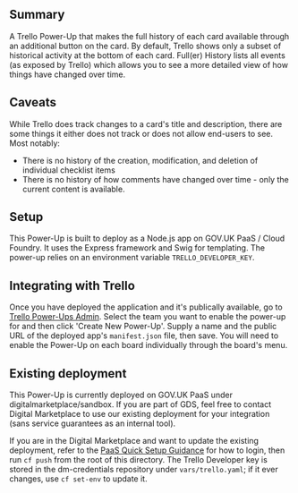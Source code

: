 ## Summary
A Trello Power-Up that makes the full history of each card available through an additional button on the card. By
default, Trello shows only a subset of historical activity at the bottom of each card. Full(er) History lists all
events (as exposed by Trello) which allows you to see a more detailed view of how things have changed over time.

## Caveats
While Trello does track changes to a card's title and description, there are some things it either does not track or
does not allow end-users to see. Most notably:

* There is no history of the creation, modification, and deletion of individual checklist items
* There is no history of how comments have changed over time - only the current content is available.

## Setup
This Power-Up is built to deploy as a Node.js app on GOV.UK PaaS / Cloud Foundry. It uses the Express framework and Swig
for templating. The power-up relies on an environment variable `TRELLO_DEVELOPER_KEY`.

## Integrating with Trello
Once you have deployed the application and it's publically available, go to [Trello Power-Ups
Admin](https://trello.com/power-ups/admin). Select the team you want to enable the power-up for and then click 'Create
New Power-Up'. Supply a name and the public URL of the deployed app's `manifest.json` file, then save. You will need to
enable the Power-Up on each board individually through the board's menu.

## Existing deployment
This Power-Up is currently deployed on GOV.UK PaaS under digitalmarketplace/sandbox. If you are part of GDS, feel free
to contact Digital Marketplace to use our existing deployment for your integration (sans service guarantees as an
internal tool).

If you are in the Digital Marketplace and want to update the existing deployment, refer to the [PaaS Quick Setup
Guidance](https://docs.cloud.service.gov.uk/#setting-up-the-command-line) for how to login, then run `cf push` from
the root of this directory. The Trello Developer key is stored in the dm-credentials repository under 
`vars/trello.yaml`; if it ever changes, use `cf set-env` to update it.
